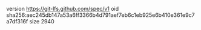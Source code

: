 version https://git-lfs.github.com/spec/v1
oid sha256:aec245db147a53a6ff3366b4d791aef7eb6c1eb925e6b410e361e9c7a7df316f
size 2940
